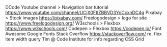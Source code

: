 DCode Youtube channel > Navigation bar tutorial https://www.youtube.com/channel/UCjX0FtIZBBVD3YoCcxnDC4g
Pixabay > Stock images https://pixabay.com/
Freelogodesign > logo for site https://www.freelogodesign.org/
W3schools > Flexbox https://www.w3schools.com/
Codepen > Flexbox https://codepen.io/
Font Awesome
Google Fonts
Stack Overflow https://stackoverflow.com/ re. flex item width query
Tim @ Code Institute for info regarding CSS Grid
